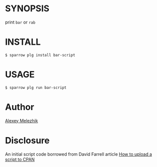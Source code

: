 # SYNOPSIS

print `bar` or `rab`

# INSTALL

    $ sparrow plg install bar-script

# USAGE

    $ sparrow plg run bar-script


# Author

[Alexey Melezhik](melezhik@gmail.com)

# Disclosure

An initial script code borrowed from David Farrell article [How to upload a script to CPAN](http://perltricks.com/article/how-to-upload-a-script-to-cpan/)


